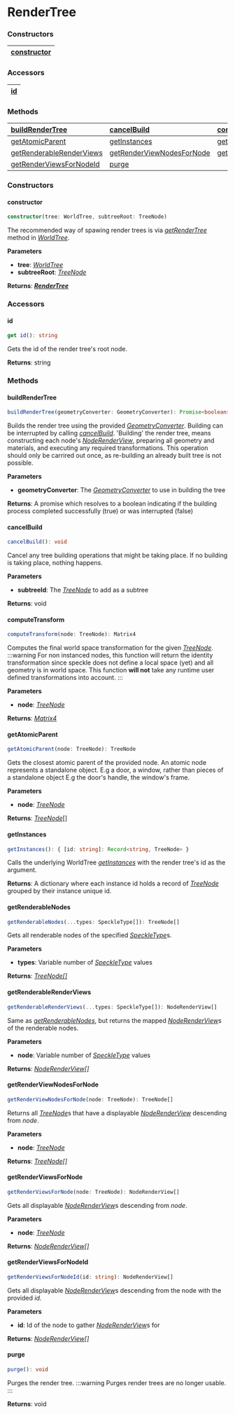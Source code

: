 # RenderTree

### <h3>Constructors</h3>

| [constructor](/viewer/render-tree-api.md#constructor) |
| ----------------------------------------------------- |

### <h3>Accessors</h3>

| [id](/viewer/render-tree-api.md#id)
|---|

### <h3>Methods</h3>

| [buildRenderTree](/viewer/render-tree-api.md#buildRenderTree)                   | [cancelBuild](/viewer/render-tree-api.md#cancelbuild)                             | [computeTransform](/viewer/render-tree-api.md#computetransform)           |
| :------------------------------------------------------------------------------ | :-------------------------------------------------------------------------------- | :------------------------------------------------------------------------ |
| [getAtomicParent](/viewer/render-tree-api.md#getA=atomicparent)                 | [getInstances](/viewer/render-tree-api.md#getinstances)                           | [getRenderableNodes](/viewer/render-tree-api.md#getrenderablenodes)       |
| [getRenderableRenderViews](/viewer/render-tree-api.md#getrenderablerenderviews) | [getRenderViewNodesForNode](/viewer/render-tree-api.md#getrenderviewnodesfornode) | [getRenderViewsForNode](/viewer/render-tree-api.md#getrenderviewsfornode) |
| [getRenderViewsForNodeId](/viewer/render-tree-api.md#getrenderviewsfornodeid)   | [purge](/viewer/render-tree-api.md#purge)                                         |                                                                           |

### <h3>Constructors</h3>

#### <b>constructor</b>

```ts
constructor(tree: WorldTree, subtreeRoot: TreeNode)
```

The recommended way of spawing render trees is via [_getRenderTree_](/viewer/world-tree-api.md#getrendertree) method in [_WorldTree_](/viewer/world-tree-api.md).

**Parameters**

- **tree**: [_WorldTree_](/viewer/world-tree-api.md)
- **subtreeRoot**: [_TreeNode_](/viewer/world-tree-api.md#treenode)

**Returns**: [**_RenderTree_**](/viewer/render-tree-api.md)

### <h3>Accessors</h3>

#### <b>id</b>

```ts
get id(): string
```

Gets the id of the render tree's root node.

**Returns**: string

### <h3>Methods</h3>

#### <b>buildRenderTree</b>

```ts
buildRenderTree(geometryConverter: GeometryConverter): Promise<boolean>
```

Builds the render tree using the provided [_GeometryConverter_](/viewer/geometry-converter-api.md). Building can be interrupted by calling [_cancelBuild_](/viewer/render-tree-api.md#cancelBuild). 'Building' the render tree, means constructing each node's [_NodeRenderView_](/viewer/render-view-api.md), preparing all geometry and materials, and executing any required transformations. This operation should only be carrired out once, as re-building an already built tree is not possible.

**Parameters**

- **geometryConverter**: The [_GeometryConverter_](/viewer/geometry-converter-api.md) to use in building the tree

**Returns**: <span style="font-weight:normal">A promise which resolves to a boolean indicating if the building process completed successfully (true) or was interrupted (false)</span>

#### <b>cancelBuild</b>

```ts
cancelBuild(): void
```

Cancel any tree building operations that might be taking place. If no building is taking place, nothing happens.

**Parameters**

- **subtreeId**: The [_TreeNode_](/viewer/render-tree-api.md#treenode) to add as a subtree

**Returns**: void

#### <b>computeTransform</b>

```ts
computeTransform(node: TreeNode): Matrix4
```

Computes the final world space transformation for the given [_TreeNode_](/viewer/world-tree-api.md#treenode).
:::warning
For non instanced nodes, this function will return the identity transformation since speckle does not define a local space (yet) and all geometry is in world space. This function **will not** take any runtime user defined transformations into account.
:::

**Parameters**

- **node**: [_TreeNode_](/viewer/world-tree-api.md#treenode)

**Returns**: [_Matrix4_](https://threejs.org/docs/index.html?q=matrix#api/en/math/Matrix4)

#### <b>getAtomicParent</b>

```ts
getAtomicParent(node: TreeNode): TreeNode
```

Gets the closest atomic parent of the provided node. An atomic node represents a standalone object. E.g a door, a window, rather than pieces of a standalone object E.g the door's handle, the window's frame.

**Parameters**

- **node**: [_TreeNode_](/viewer/world-tree-api.md#treenode)

**Returns**: [_TreeNode_](/viewer/render-tree-api.md#treenode)[]

#### <b>getInstances</b>

```ts
getInstances(): { [id: string]: Record<string, TreeNode> }
```

Calls the underlying WorldTree [_getInstances_](/viewer/world-tree-api.md#getinstances) with the render tree's id as the argument.

**Returns**: <span style="font-weight:normal">A dictionary where each instance id holds a record of [_TreeNode_](/viewer/render-tree-api.md#treenode) grouped by their instance unique id.</span>

#### <b>getRenderableNodes</b>

```ts
getRenderableNodes(...types: SpeckleType[]): TreeNode[]
```

Gets all renderable nodes of the specified [_SpeckleType_](/viewer/geometry-converter-api.md#speckletype)s.

**Parameters**

- **types**: Variable number of [_SpeckleType_](/viewer/geometry-converter-api.md#speckletype) values

**Returns**: [_TreeNode[]_](/viewer/render-tree-api.md#treenode)

#### <b>getRenderableRenderViews</b>

```ts
getRenderableRenderViews(...types: SpeckleType[]): NodeRenderView[]
```

Same as [_getRenderableNodes_](/viewer/render-tree-api.md#getrenderablerenderviews), but returns the mapped [_NodeRenderView_](/viewer/render-view-api.md)s of the renderable nodes.

**Parameters**

- **node**: Variable number of [_SpeckleType_](/viewer/geometry-converter-api.md#speckletype) values

**Returns**: [_NodeRenderView[]_](/viewer/render-view-api.md)

#### <b>getRenderViewNodesForNode</b>

```ts
getRenderViewNodesForNode(node: TreeNode): TreeNode[]
```

Returns all [_TreeNode_](/viewer/world-tree-api.md#treenode)s that have a displayable [_NodeRenderView_](/viewer/render-view-api.md) descending from _node_.

**Parameters**

- **node**: [_TreeNode_](/viewer/render-tree-api.md#treenode)

**Returns**: [_TreeNode[]_](/viewer/render-tree-api.md#treenode)

#### <b>getRenderViewsForNode</b>

```ts
getRenderViewsForNode(node: TreeNode): NodeRenderView[]
```

Gets all displayable [_NodeRenderView_](/viewer/render-view-api.md)s descending from _node_.

**Parameters**

- **node**: [_TreeNode_](/viewer/render-tree-api.md#treenode)

**Returns**: [_NodeRenderView[]_](/viewer/render-view-api.md)

#### <b>getRenderViewsForNodeId</b>

```ts
getRenderViewsForNodeId(id: string): NodeRenderView[]
```

Gets all displayable [_NodeRenderView_](/viewer/render-view-api.md)s descending from the node with the provided _id_.

**Parameters**

- **id**: Id of the node to gather [_NodeRenderView_](/viewer/render-view-api.md)s for

**Returns**: [_NodeRenderView[]_](/viewer/render-view-api.md)

#### <b>purge</b>

```ts
purge(): void
```

Purges the render tree.
:::warning
Purges render trees are no longer usable.
:::

**Returns**: void
